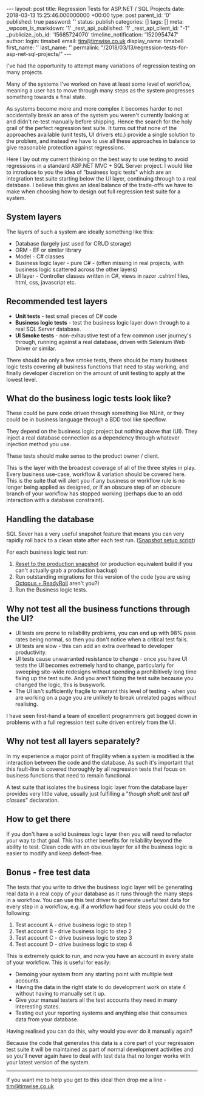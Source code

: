 \--- layout: post title: Regression Tests for ASP.NET / SQL Projects date: 2018-03-13 15:25:46.000000000 +00:00 type: post parent\_id: '0' published: true password: '' status: publish categories: \[\] tags: \[\] meta: \_wpcom\_is\_markdown: '1' \_rest\_api\_published: '1' \_rest\_api\_client\_id: "-1" \_publicize\_job\_id: '15685724070' timeline\_notification: '1520954747' author: login: timabell email: tim@timwise.co.uk display\_name: timabell first\_name: '' last\_name: '' permalink: "/2018/03/13/regression-tests-for-asp-net-sql-projects/" ---

I've had the opportunity to attempt many variations of regression testing on many projects.

Many of the systems I've worked on have at least some level of workflow, meaning a user has to move through many steps as the system progresses something towards a final state.

As systems become more and more complex it becomes harder to not accidentally break an area of the system you weren't currently looking at and didn't re-test manually before shipping. Hence the search for the holy grail of the perfect regression test suite. It turns out that none of the approaches available (unit tests, UI drivers etc.) provide a single solution to the problem, and instead we have to use all these approaches in balance to give reasonable protection against regressions.

Here I lay out my current thinking on the best way to use testing to avoid regressions in a standard ASP.NET MVC + SQL Server project. I would like to introduce to you the idea of "business logic tests" which are an integration test suite starting below the UI layer, continuing through to a real database. I believe this gives an ideal balance of the trade-offs we have to make when choosing how to design out full regression test suite for a system.

System layers
-------------

The layers of such a system are ideally something like this:

*   Database (largely just used for CRUD storage)
*   ORM - EF or similar library
*   Model - C# classes
*   Business logic layer - pure C# - (often missing in real projects, with business logic scattered across the other layers)
*   UI layer - Controller classes written in C#, views in razor .cshtml files, html, css, javascript etc.

Recommended test layers
-----------------------

*   **Unit tests** - test small pieces of C# code
*   **Business logic tests** - test the business logic layer down through to a real SQL Server database.
*   **UI Smoke tests** - non-exhaustive test of a few common user journey's through, running against a real database, driven with Selenium Web Driver or similar.

There should be only a few smoke tests, there should be many business logic tests covering all business functions that need to stay working, and finally developer discretion on the amount of unit testing to apply at the lowest level.

What do the business logic tests look like?
-------------------------------------------

These could be pure code driven through something like NUnit, or they could be in business language through a BDD tool like specflow.

They depend on the business logic project but nothing above that (UI). They inject a real database connection as a dependency through whatever injection method you use.

These tests should make sense to the product owner / client.

This is the layer with the broadest coverage of all of the three styles in play. Every business use-case, workflow & variation should be covered here. This is the suite that will alert you if any business or workflow rule is no longer being applied as designed, or if an obscure step of an obscure branch of your workflow has stopped working (perhaps due to an odd interaction with a database constraint).

Handling the database
---------------------

SQL Sever has a very useful snapshot feature that means you can very rapidly roll back to a clean state after each test run. ([Snapshot setup script](https://gist.github.com/timabell/3164291#file-create-snapshot-sql))

For each business logic test run:

1.  [Reset to the production snapshot](https://gist.github.com/timabell/3164291#file-reset-to-snapshot-sql) (or production equivalent build if you can't actually grab a production backup)
2.  Run outstanding migrations for this version of the code (you are using [Octopus + ReadyRoll](https://documentation.red-gate.com/rr1/deployment/octopus-deploy) aren't you?)
3.  Run the Business logic tests.

Why not test all the business functions through the UI?
-------------------------------------------------------

*   UI tests are prone to reliability problems, you can end up with 98% pass rates being normal, so then you don't notice when a critical test fails.
*   UI tests are slow - this can add an extra overhead to developer productivity.
*   UI tests cause unwarranted resistance to change - once you have UI tests the UI becomes extremely hard to change, particularly for sweeping site-wide redesigns without spending a prohibitively long time fixing up the test suite. And you aren't fixing the test suite because you changed the logic, this is busywork.
*   The UI isn't sufficiently fragile to warrant this level of testing - when you are working on a page you are unlikely to break unrelated pages without realising.

I have seen first-hand a team of excellent programmers get bogged down in problems with a full regression test suite driven entirely from the UI.

Why not test all layers separately?
-----------------------------------

In my experience a major point of fragility when a system is modified is the interaction between the code and the database. As such it's important that this fault-line is covered thoroughly by all regression tests that focus on business functions that need to remain functional.

A test suite that isolates the business logic layer from the database layer provides very little value, usually just fulfilling a "_though shalt unit test all classes_" declaration.

How to get there
----------------

If you don't have a solid business logic layer then you will need to refactor your way to that goal. This has other benefits for reliability beyond the ability to test. Clean code with an obvious layer for all the business logic is easier to modify and keep defect-free.

Bonus - free test data
----------------------

The tests that you write to drive the business logic layer will be generating real data in a real copy of your database as it runs through the many steps in a workflow. You can use this test driver to generate useful test data for every step in a workflow, e.g. if a workflow had four steps you could do the following:

1.  Test account A - drive business logic to step 1
2.  Test account B - drive business logic to step 2
3.  Test account C - drive business logic to step 3
4.  Test account D - drive business logic to step 4

This is extremely quick to run, and now you have an account in every state of your workflow. This is useful for easily:

*   Demoing your system from any starting point with multiple test accounts.
*   Having the data in the right state to do development work on state 4 without having to manually set it up.
*   Give your manual testers all the test accounts they need in many interesting states.
*   Testing out your reporting systems and anything else that consumes data from your database.

Having realised you can do this, why would you ever do it manually again?

Because the code that generates this data is a core part of your regression test suite it will be maintained as part of normal development activities and so you'll never again have to deal with test data that no longer works with your latest version of the system.

* * *

If you want me to help you get to this ideal then drop me a line - [tim@timwise.co.uk](mailto:tim@timwise.co.uk)